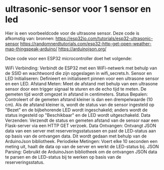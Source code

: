 # ultrasonic-sensor voor 1 sensor en led

Hier is een voorbeeldcode voor de ultrasone sensor. Deze code is afkomstig van: 
bronnen: https://esp32io.com/tutorials/esp32-ultrasonic-sensor 
https://randomnerdtutorials.com/esp32-http-get-open-weather-map-thingspeak-arduino/ 
https://arduinojson.org/

Deze code voor een ESP32 microcontroller doet het volgende:

WiFi Verbinding: Verbindt de ESP32 met een WiFi-netwerk met behulp van de SSID en wachtwoord die zijn opgeslagen in wifi_secrets.h.
Sensor en LED Initialiseren: Definieert en initialiseert pinnen voor een ultrasone sensor en een LED.
Afstand Meten: Meet de afstand met behulp van een ultrasone sensor door een trigger signaal te sturen en de echo tijd te meten. De gemeten tijd wordt omgezet in afstand in centimeters.
Status Bepalen: Controleert of de gemeten afstand kleiner is dan een drempelwaarde (10 cm). Als de afstand kleiner is, wordt de status van de sensor ingesteld op "Bezet" en de bijbehorende LED wordt ingeschakeld; anders wordt de status ingesteld op "Beschikbaar" en de LED wordt uitgeschakeld.
Data Verzenden: Verzendt de status en gemeten afstand van de sensor naar een Flask-server via een HTTP GET verzoek.
Data Ontvangen: Ontvangt JSON data van een server met reserveringsstatussen en past de LED-status aan op basis van de ontvangen data. Dit wordt gedaan met behulp van de ArduinoJson bibliotheek.
Periodieke Metingen: Voert elke 10 seconden een meting uit, haalt de data op van de server en werkt de LED-status bij.
JSON Parsing: Gebruikt de ArduinoJson bibliotheek om de ontvangen JSON data te parsen en de LED-status bij te werken op basis van de reserveringsstatus.